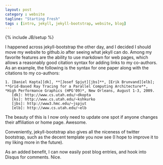 ```yaml
---
layout: post
category : website
tagline: "Starting Fresh"
tags : [intro, jekyll, jekyll-bootstrap, website, blog]
---
```

{% include JB/setup %}

I happened across jekyll-bootstrap the other day, and I decided I
should move my website to github.io after seeing what jekyll can do.
Among my favorite features are the ability to use markdown for web
pages, which allows a reasonably good citation syntax for adding links
to my co-authors.
As an example, the following is the syntax for one paper along with
the citations to my co-authors:

    1. [Daniel Kopta][dk], **[Josef Spjut][jbs]**, [Erik Brunvand][elb];
    **Grid-Based Ray Tracing for a Parallel Computing Architecture**,
    *High Performance Graphics (HPG'09)*, New Orleans, August 1-3, 2009.
       [dk]: http://www.cs.utah.edu/~dkopta
       [ks]: http://www.cs.utah.edu/~kshkurko
       [jbs]: http://www3.hmc.edu/~jspjut
       [elb]: http://www.cs.utah.edu/~elb

The beauty of this is I now only need to update one spot if anyone
changes their affiliation or home page. Awesome.

Conveniently, jekyll-bootstrap also gives all the niceness of twitter
bootstrap, such as the decent template you now see (I hope to improve
it to my liking more in the future).

As an added benefit, I can now easily post blog entries, and hook into
Disqus for comments. Nice.
